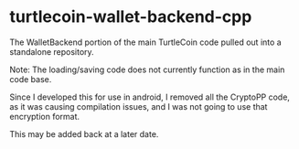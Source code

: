 # turtlecoin-wallet-backend-cpp
The WalletBackend portion of the main TurtleCoin code pulled out into a standalone repository.

Note: The loading/saving code does not currently function as in the main code base.

Since I developed this for use in android, I removed all the CryptoPP code, as it was causing compilation issues, and I was not going to use that encryption format.

This may be added back at a later date.

